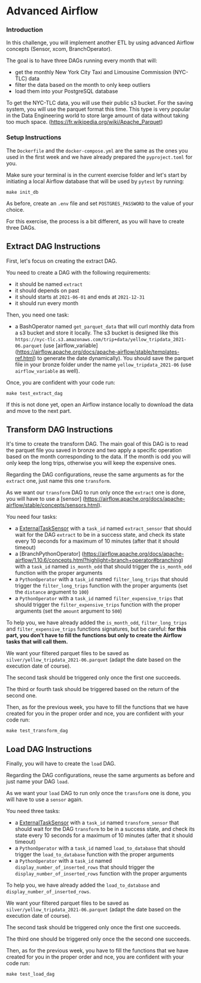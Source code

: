 # Advanced Airflow

### Introduction

In this challenge, you will implement another ETL by using advanced Airflow concepts (Sensor, xcom, BranchOperator).

The goal is to have three DAGs running every month that will:
- get the monthly New York City Taxi and Limousine Commission (NYC-TLC) data
- filter the data based on the month to only keep outliers
- load them into your PostgreSQL database

To get the NYC-TLC data, you will use their public s3 bucket.
For the saving system, you will use the parquet format this time. This type is very popular in the Data Engineering world to store large amount of data without taking too much space. (https://fr.wikipedia.org/wiki/Apache_Parquet)

### Setup Instructions

The `Dockerfile` and the `docker-compose.yml` are the same as the ones you used in the first week and we have already prepared the `pyproject.toml` for you.

Make sure your terminal is in the current exercise folder and let's start by initiating a local Airflow database that will be used by `pytest` by running:

```
make init_db
```

As before, create an `.env` file and set `POSTGRES_PASSWORD` to the value of your choice.

For this exercise, the process is a bit different, as you will have to create three DAGs.

## Extract DAG Instructions

First, let's focus on creating the extract DAG.

You need to create a DAG with the following requirements:
- it should be named `extract`
- it should depends on past
- it should starts at `2021-06-01` and ends at `2021-12-31`
- it should run every month

Then, you need one task:
- a BashOperator named `get_parquet_data` that will curl monthly data from a s3 bucket and store it locally. The s3 bucket is designed like this `https://nyc-tlc.s3.amazonaws.com/trip+data/yellow_tripdata_2021-06.parquet` (use [airflow_variable] (https://airflow.apache.org/docs/apache-airflow/stable/templates-ref.html) to generate the date dynamically). You should save the parquet file in your bronze folder under the name `yellow_tripdata_2021-06` (use `airflow_variable` as well).


Once, you are confident with your code run:

```
make test_extract_dag
```

If this is not done yet, open an Airflow instance locally to download the data and move to the next part.

## Transform DAG Instructions

It's time to create the transform DAG. The main goal of this DAG is to read the parquet file you saved in bronze and two apply a specific operation based on the month corresponding to the data. If the month is odd you will only keep the long trips, otherwise you will keep the expensive ones.

Regarding the DAG configurations, reuse the same arguments as for the `extract` one, just name this one `transform`.

As we want our `transform` DAG to run only once the `extract` one is done, you will have to use a [sensor] (https://airflow.apache.org/docs/apache-airflow/stable/concepts/sensors.html).

You need four tasks:
- a [ExternalTaskSensor](https://airflow.apache.org/docs/apache-airflow/stable/howto/operator/external_task_sensor.html) with a `task_id` named `extract_sensor` that should wait for the DAG `extract` to be in a success state, and check its state every 10 seconds for a maximum of 10 minutes (after that it should timeout)
- a [BranchPythonOperator] (https://airflow.apache.org/docs/apache-airflow/1.10.6/concepts.html?highlight=branch+operator#branching) with a `task_id` named `is_month_odd` that should trigger the `is_month_odd` function with the proper arguments
- a `PythonOperator` with a `task_id` named `filter_long_trips` that should trigger the `filter_long_trips` function with the proper arguments (set the `distance` argument to `100`)
- a `PythonOperator` with a `task_id` named `filter_expensive_trips` that should trigger the `filter_expensive_trips` function with the proper arguments (set the `amount` argument to `500`)


To help you, we have already added the `is_month_odd`, `filter_long_trips` and `filter_expensive_trips` functions signatures, but be careful:
**for this part, you don't have to fill the functions but only to create the Airflow tasks that will call them.**

We want your filtered parquet files to be saved as `silver/yellow_tripdata_2021-06.parquet` (adapt the date based on the execution date of course).

The second task should be triggered only once the first one succeeds.

The third or fourth task should be triggered based on the return of the second one.


Then, as for the previous week, you have to fill the functions that we have created for you in the proper order and nce, you are confident with your code run:

```
make test_transform_dag
```

## Load DAG Instructions

Finally, you will have to create the `load` DAG.

Regarding the DAG configurations, reuse the same arguments as before and just name your DAG `load`.

As we want your `load` DAG to run only once the `transform` one is done, you will have to use a `sensor` again.

You need three tasks:
- a [ExternalTaskSensor](https://airflow.apache.org/docs/apache-airflow/stable/howto/operator/external_task_sensor.html) with a `task_id` named `transform_sensor` that should wait for the DAG `transform` to be in a success state, and check its state every 10 seconds for a maximum of 10 minutes (after that it should timeout)
- a `PythonOperator` with a `task_id` named `load_to_database` that should trigger the `load_to_database` function with the proper arguments
- a `PythonOperator` with a `task_id` named `display_number_of_inserted_rows` that should trigger the `display_number_of_inserted_rows` function with the proper arguments


To help you, we have already added the `load_to_database` and `display_number_of_inserted_rows`.

We want your filtered parquet files to be saved as `silver/yellow_tripdata_2021-06.parquet` (adapt the date based on the execution date of course).

The second task should be triggered only once the first one succeeds.

The third one should be triggered only once the the second one succeeds.


Then, as for the previous week, you have to fill the functions that we have created for you in the proper order and nce, you are confident with your code run:

```
make test_load_dag
```
